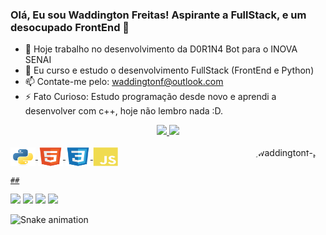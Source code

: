### Olá, Eu sou Waddington Freitas! Aspirante a FullStack, e um desocupado FrontEnd 👋


- 🔭 Hoje trabalho no desenvolvimento da D0R1N4 Bot para o INOVA SENAI
- 🌱 Eu curso e estudo o desenvolvimento FullStack (FrontEnd e Python)
- 📫 Contate-me pelo: waddingtonf@outlook.com
- ⚡ Fato Curioso: Estudo programação desde novo e aprendi a desenvolver com c++, hoje não lembro nada :D.

<div align="center">
  <a href="https://github.com/waddingtonf">
  <img height="180em" src="https://github-readme-stats.vercel.app/api?username=waddingtonf&show_icons=true&theme=dark&include_all_commits=true&count_private=true"/>
  <img height="180em" src="https://github-readme-stats.vercel.app/api/top-langs/?username=waddingtonf&layout=compact&langs_count=7&theme=dark"/>
</div>
  
 <div style="display: inline_block"><br>
  <img align="center" alt="Waddington-Python" height="30" width="40" src="https://raw.githubusercontent.com/devicons/devicon/master/icons/python/python-original.svg">
  <img align="center" alt="Waddington-HTML" height="30" width="40" src="https://raw.githubusercontent.com/devicons/devicon/master/icons/html5/html5-original.svg">
  <img align="center" alt="Waddington-CSS" height="30" width="40" src="https://raw.githubusercontent.com/devicons/devicon/master/icons/css3/css3-original.svg">
  <img align="center" alt="Waddington-Js" height="30" width="40" src="https://raw.githubusercontent.com/devicons/devicon/master/icons/javascript/javascript-plain.svg">
  <img align="right" alt="waddingtonf-pic" height="150" style="border-radius:50px;" src="https://user-images.githubusercontent.com/72229419/177651469-c9c90946-3def-42dd-a76b-cce546046aa9.png"
</div>
   
    ##
   
 <div> 
  <a href="https://www.youtube.com/channel/UC1kYjZa0mKBDqCDdnVmrteQ" target="_blank"><img src="https://img.shields.io/badge/YouTube-FF0000?style=for-the-badge&logo=youtube&logoColor=white" target="_blank"></a>
  <a href="https://instagram.com/uodditu" target="_blank"><img src="https://img.shields.io/badge/-Instagram-%23E4405F?style=for-the-badge&logo=instagram&logoColor=white" target="_blank"></a>
  <a href = "mailto:waddingtonf@outlook.com"><img src="https://img.shields.io/badge/-Gmail-%23333?style=for-the-badge&logo=gmail&logoColor=white" target="_blank"></a>
  <a href="https://www.linkedin.com/in/waddingtonfreitas/" target="_blank"><img src="https://img.shields.io/badge/-LinkedIn-%230077B5?style=for-the-badge&logo=linkedin&logoColor=white" target="_blank"></a> 
 
  ![Snake animation](https://github.com/waddingtonf/waddingtonf/blob/output/github-contribution-grid-snake.svg)
 
</div>
